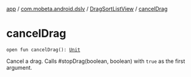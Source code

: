 [app](../../index.md) / [com.mobeta.android.dslv](../index.md) / [DragSortListView](index.md) / [cancelDrag](.)

# cancelDrag

`open fun cancelDrag(): `[`Unit`](https://kotlinlang.org/api/latest/jvm/stdlib/kotlin/-unit/index.html)

Cancel a drag. Calls #stopDrag(boolean, boolean) with `true` as the first argument.

